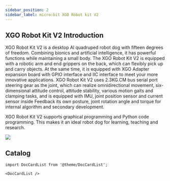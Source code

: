 ```yaml
---
sidebar_position: 2
sidebar_label: micro:bit XGO Robot kit V2
---
```


## XGO Robot Kit V2 Introduction

XGO Robot Kit V2 is a desktop Al quadruped robot dog with fifteen degrees of freedom. Combining bionics and artificial intelligence, it has powerful functions while maintaining a small body. The XGO Robot Kit V2 is equipped with a robotic arm and end grippers on the back, which can flexibly pick up and carry objects. At the same time, it is equipped with XGO Adapter expansion board with GPIO interface and IIC interface to meet your more innovative applications. XGO Robot Kit V2 uses 2.3KG.CM bus serial port steering gear as the joint, which can realize omnidirectional movement, six-dimensional attitude control, attitude stability, various motion gaits and clamping tasks, and is equipped with IMU, joint position sensor and current sensor inside Feedback its own posture, joint rotation angle and torque for internal algorithm and secondary development.

XGO Robot Kit V2 supports graphical programming and Python code programming. This makes it an ideal robot dog for learning, teaching and research.

![](https://wiki-media-ef.oss-cn-hongkong.aliyuncs.com//images/microbit-xgo-lite2-introduce-01.png)


## Catalog

```mdx-code-block
import DocCardList from '@theme/DocCardList';

<DocCardList />
```
